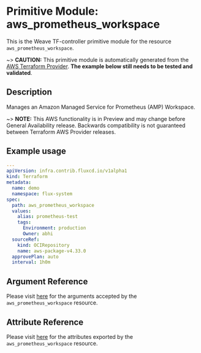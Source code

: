 
# Primitive Module: aws_prometheus_workspace

This is the Weave TF-controller primitive module for the resource `aws_prometheus_workspace`.

~> **CAUTION:** This primitive module is automatically generated from the [AWS Terraform Provider](https://registry.terraform.io/providers/hashicorp/aws/latest/docs/resources/prometheus_workspace). **The example below still needs to be tested and validated**.

## Description

Manages an Amazon Managed Service for Prometheus (AMP) Workspace.

~> **NOTE:** This AWS functionality is in Preview and may change before General Availability release. Backwards compatibility is not guaranteed between Terraform AWS Provider releases.

## Example usage

```yaml
---
apiVersion: infra.contrib.fluxcd.io/v1alpha1
kind: Terraform
metadata:
  name: demo
  namespace: flux-system
spec:
  path: aws_prometheus_workspace
  values:
    alias: prometheus-test
    tags:
      Environment: production
      Owner: abhi
  sourceRef:
    kind: OCIRepository
    name: aws-package-v4.33.0
  approvePlan: auto
  interval: 1h0m
```

## Argument Reference

Please visit [here](https://registry.terraform.io/providers/hashicorp/aws/latest/docs/resources/prometheus_workspace#argument-reference) for the arguments accepted by the `aws_prometheus_workspace` resource.

## Attribute Reference

Please visit [here](https://registry.terraform.io/providers/hashicorp/aws/latest/docs/resources/prometheus_workspace#attributes-reference) for the attributes exported by the `aws_prometheus_workspace` resource.
